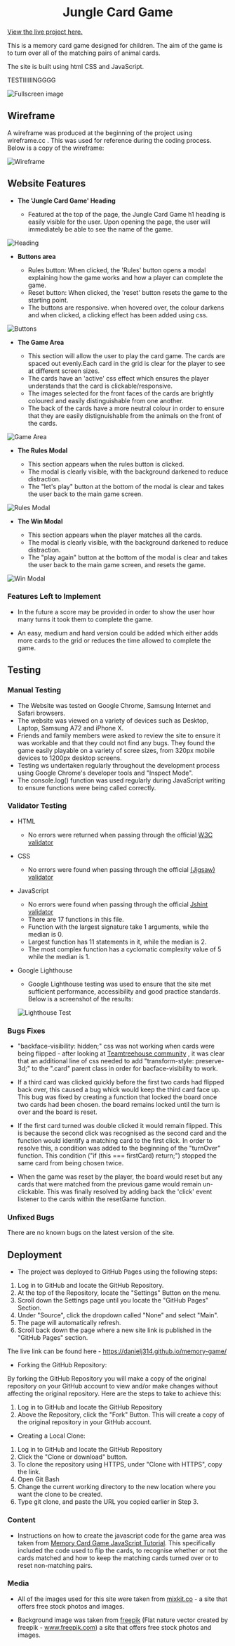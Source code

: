<h1 align="center">Jungle Card Game</h1>

[View the live project here.](https://danielj314.github.io/memory-game/)

This is a memory card game designed for children. The aim of the game is to turn over all of the matching pairs of animal cards. 

The site is built using html CSS and JavaScript.

TESTIIIIIINGGGG

![Fullscreen image](assets/images/fullscreen.png)

## Wireframe
A wireframe was produced at the beginning of the project using wireframe.cc . This was used for reference during the coding process. Below is a copy of the wireframe:

![Wireframe](assets/images/wireframe.png)


## Website Features 


- __The 'Jungle Card Game' Heading__

  - Featured at the top of the page, the Jungle Card Game h1 heading is easily visible for the user. Upon opening the page, the user will immediately be able to see the name of the game.

![Heading](assets/images/title.png)

- __Buttons area__

  - Rules button: When clicked, the 'Rules' button opens a modal explaining how the game works and how a player can complete the game.
  - Reset button: When clicked, the 'reset' button resets the game to the starting point.
  - The buttons are responsive. when hovered over, the colour darkens and when clicked, a clicking effect has been added using css.

![Buttons](assets/images/buttons.png)

- __The Game Area__

  - This section will allow the user to play the card game. The cards are spaced out evenly.Each card in the grid is clear for the player to see at different screen sizes. 
  - The cards have an 'active' css effect which ensures the player understands that the card is clickable/responsive.
  - The images selected for the front faces of the cards are brightly coloured and easily distinguishable from one another.
  - The back of the cards have a more neutral colour in order to ensure that they are easily distignuishable from the animals on the front of the cards.

![Game Area](assets/images/game-area.png)


- __The Rules Modal__

  - This section appears when the rules button is clicked. 
  - The modal is clearly visible, with the background darkened to reduce distraction.
  - The "let's play" button at the bottom of the modal is clear and takes the user back to the main game screen.

![Rules Modal](assets/images/rules.png)

- __The Win Modal__

  - This section appears when the player matches all the cards. 
  - The modal is clearly visible, with the background darkened to reduce distraction.
  - The "play again" button at the bottom of the modal is clear and takes the user back to the main game screen, and resets the game.

![Win Modal](assets/images/win-modal.png)



### Features Left to Implement

- In the future a score may be provided in order to show the user how many turns it took them to complete the game.

- An easy, medium and hard version could be added which either adds more cards to the grid or reduces the time allowed to complete the game.

## Testing 

### Manual Testing

- The Website was tested on Google Chrome, Samsung Internet and Safari browsers.
- The website was viewed on a variety of devices such as Desktop, Laptop, Samsung A72 and iPhone X.
- Friends and family members were asked to review the site to ensure it was workable and that they could not find any bugs. They found the game easily playable on a variety of scree sizes, from 320px mobile devices to 1200px desktop screens.
- Testing ws undertaken regularly throughout the development process using Google Chrome's developer tools and "Inspect Mode". 
- The console.log() function was used regularly during JavaScript writing to ensure functions were being called correctly.


### Validator Testing 

- HTML
    - No errors were returned when passing through the official [W3C validator](https://validator.w3.org/nu/?doc=https%3A%2F%2Fdanielj314.github.io%2Fmemory-game%2F)

- CSS
    - No errors were found when passing through the official [(Jigsaw) validator](https://jigsaw.w3.org/css-validator/validator?uri=https%3A%2F%2Fdanielj314.github.io%2Fmemory-game%2F&profile=css3svg&usermedium=all&warning=1&vextwarning=&lang=en)

- JavaScript
    - No errors were found when passing through the official [Jshint validator](https://jshint.com/)
    - There are 17 functions in this file.
    - Function with the largest signature take 1 arguments, while the median is 0.
    - Largest function has 11 statements in it, while the median is 2.
    - The most complex function has a cyclomatic complexity value of 5 while the median is 1.

- Google Lighthouse
    - Google Lighthouse testing was used to ensure that the site met sufficient performance, accessibility and good practice standards. Below is a screenshot of the results:

    ![Lighthouse Test](assets/images/lighthouse.png)



###  Bugs Fixes

- "backface-visibility: hidden;" css was not working when cards were being flipped - after looking at [Teamtreehouse community](https://teamtreehouse.com/community/the-backfacevisibility-property-is-not-working) , it was clear that an additional line of css needed to add "transform-style: preserve-3d;"  to the ".card" parent class in order for bacface-visibility to work.

- If a third card was clicked quickly before the first two cards had flipped back over, this caused a bug whick would keep the third card face up. This bug was fixed by creating a function that locked the board once two cards had been chosen. the board remains locked until the turn is over and the board is reset.

- If the first card turned was double clicked it would remain flipped. This is because the second click was recognised as the second card and the function would identify a matching card to the first click. In order to resolve this, a condition was added to the beginning of the "turnOver" function. This condition ("if (this === firstCard) return;") stopped the same card from being chosen twice.


- When the game was reset by the player, the board would reset but any cards that were matched from the previous game would remain un-clickable. This was finally resolved by adding back the 'click' event listener to the cards within the resetGame function.


### Unfixed Bugs

There are no known bugs on the latest version of the site.



## Deployment

- The project was deployed to GitHub Pages using the following steps:

1. Log in to GitHub and locate the GitHub Repository.
2. At the top of the Repository, locate the "Settings" Button on the menu.
3. Scroll down the Settings page until you locate the "GitHub Pages" Section.
4. Under "Source", click the dropdown called "None" and select "Main".
5. The page will automatically refresh.
6. Scroll back down the page where a new  site link is published in the "GitHub Pages" section.

The live link can be found here - https://danielj314.github.io/memory-game/

- Forking the GitHub Repository:

By forking the GitHub Repository you will make a copy of the original repository on your GitHub account to view and/or make changes without affecting the original repository. Here are the steps to take to achieve this:

1. Log in to GitHub and locate the GitHub Repository
2. Above the Repository, click the "Fork" Button. This will create a copy of the original repository in your GitHub account.

- Creating a Local Clone:

1. Log in to GitHub and locate the GitHub Repository
2. Click the "Clone or download" button.
3. To clone the repository using HTTPS, under "Clone with HTTPS", copy the link.
4. Open Git Bash
5. Change the current working directory to the new location where you want the clone to be created.
6. Type git clone, and paste the URL you copied earlier in Step 3.

### Content 

- Instructions on how to create the javascript code for the game area was taken from [Memory Card Game JavaScript Tutorial](https://youtu.be/ZniVgo8U7ek). This specifically included the code used to flip the cards, to recognise whether or not the cards matched and how to keep the matching cards turned over or to reset non-matching pairs.


### Media

- All of the images used for this site were taken from [mixkit.co](https://mixkit.co/) - a site that offers free stock photos and images.

- Background image was taken from [freepik]("https://www.freepik.com/vectors/flat-nature") (Flat nature vector created by freepik - www.freepik.com) a site that offers free stock photos and images.

 
